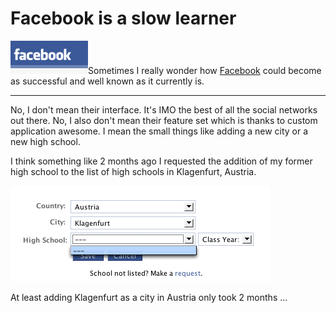 # Facebook is a slow learner

<img src="facebook.png" alt="" class="left"/>Sometimes I really wonder how [Facebook](http://facebook.com) could become as successful and well known as it currently is. 

-------------------------------

No, I don't mean their interface. It's IMO the best of all the social networks out there. No, I also don't mean their feature set which is thanks to custom application awesome. I mean the small things like adding a new city or a new high school. 

I think something like 2 months ago I requested the addition of my former high school to the list of high schools in Klagenfurt, Austria. 

<img src="facebook.highschool.png" alt="Nothing there yet" class="figure" />

At least adding Klagenfurt as a city in Austria only took 2 months ...
